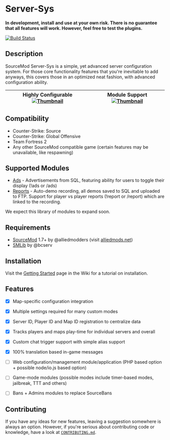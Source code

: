 # Server-Sys
**In development, install and use at your own risk. There is no guarantee that all features will work. However, feel free to test the plugins.**

[![Build Status](https://travis-ci.org/whocodes/serversys.svg?branch=master)](https://travis-ci.org/whocodes/serversys)

## Description
SourceMod Server-Sys is a simple, yet advanced server configuration system. For those core functionality features that you're inevitable to add anyways, this covers those in an optimized neat fashion, with advanced configuration ability.

| Highly Configurable [![Thumbnail](http://whocodes.pw/ss/2015-07-02_23-33-40-thumbnail.jpg)](http://whocodes.pw/ss/2015-07-02_23-33-40.png) | Module Support [![Thumbnail](http://whocodes.pw/ss/2015-07-02_23-55-43.png)](http://whocodes.pw/ss/2015-07-02_23-52-14.png) |
|:------------------------------------------------------------------------------------------------------------------------------------------:|:---------------------------------------------------------------------------------------------------------------------------:|

## Compatibility
* Counter-Strike: Source
* Counter-Strike: Global Offensive
* Team Fortress 2
* Any other SourceMod compatible game (certain features may be unavailable, like respawning)

## Supported Modules
* [Ads](#) - Advertisements from SQL, featuring ability for users to toggle their display (!ads or /ads)
* [Reports](https://github.com/whocodes/serversys-reports) - Auto-demo recording, all demos saved to SQL and uploaded to FTP. Support for player vs player reports (!report or /report) which are linked to the recording.

We expect this library of modules to expand soon.

## Requirements
* [SourceMod](https://github.com/alliedmodders/sourcemod) 1.7+ by @alliedmodders (visit [alliedmods.net](http://alliedmods.net))
* [SMLib](http://github.com/bcserv/smlib/) by @bcserv

## Installation
Visit the [Getting Started](https://github.com/whocodes/serversys/wiki/Getting-Started) page in the Wiki for a tutorial on installation.

## Features
* [x] Map-specific configuration integration
* [x] Multiple settings required for many custom modes
* [x] Server ID, Player ID and Map ID registration to centralize data
* [x] Tracks players and maps play-time for individual servers and overall
* [x] Custom chat trigger support with simple alias support
* [x] 100% translation based in-game messages
* [ ] Web configuration/management module/application (PHP based option + possible node/io.js based option)
* [ ] Game-mode modules (possible modes include timer-based modes, jailbreak, TTT and others)
* [ ] Bans + Admins modules to replace SourceBans


## Contributing
If you have any ideas for new features, leaving a suggestion somewhere is always an option. However, if you're serious about contributing code or knowledge, have a look at [`CONTRIBUTING.md`](https://github.com/whocodes/serversys/blob/master/CONTRIBUTING.md).
